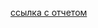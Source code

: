 <a href="https://docs.google.com/document/d/1a_VMyaOQ1_bp-f-HCexcmQ5t0F-R-RyTreS3I8E-wzk/edit?usp=sharing">ссылка с отчетом</a>
